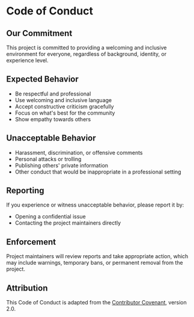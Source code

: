 # Code of Conduct

## Our Commitment

This project is committed to providing a welcoming and inclusive environment for everyone, regardless of background, identity, or experience level.

## Expected Behavior

- Be respectful and professional
- Use welcoming and inclusive language
- Accept constructive criticism gracefully
- Focus on what's best for the community
- Show empathy towards others

## Unacceptable Behavior

- Harassment, discrimination, or offensive comments
- Personal attacks or trolling
- Publishing others' private information
- Other conduct that would be inappropriate in a professional setting

## Reporting

If you experience or witness unacceptable behavior, please report it by:
- Opening a confidential issue
- Contacting the project maintainers directly

## Enforcement

Project maintainers will review reports and take appropriate action, which may include warnings, temporary bans, or permanent removal from the project.

## Attribution

This Code of Conduct is adapted from the [Contributor Covenant](https://www.contributor-covenant.org/), version 2.0.